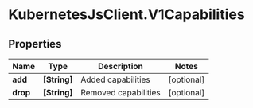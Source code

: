 # KubernetesJsClient.V1Capabilities

## Properties
Name | Type | Description | Notes
------------ | ------------- | ------------- | -------------
**add** | **[String]** | Added capabilities | [optional] 
**drop** | **[String]** | Removed capabilities | [optional] 


